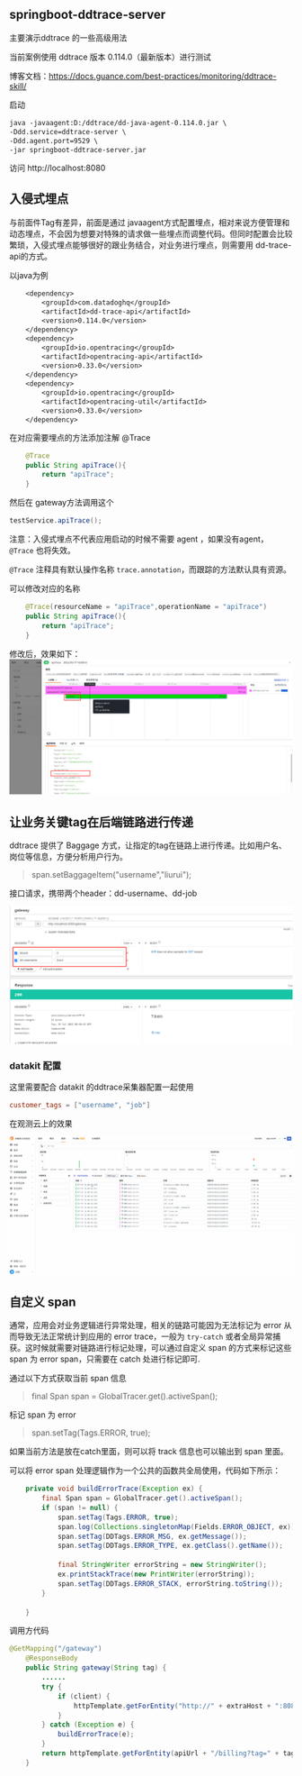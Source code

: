 ## springboot-ddtrace-server 

主要演示ddtrace 的一些高级用法

当前案例使用 ddtrace 版本 0.114.0（最新版本）进行测试

博客文档：https://docs.guance.com/best-practices/monitoring/ddtrace-skill/

启动

``` shell script
java -javaagent:D:/ddtrace/dd-java-agent-0.114.0.jar \
-Ddd.service=ddtrace-server \
-Ddd.agent.port=9529 \
-jar springboot-ddtrace-server.jar
```
访问
http://localhost:8080


## 入侵式埋点

与前面件Tag有差异，前面是通过 javaagent方式配置埋点，相对来说方便管理和动态埋点，不会因为想要对特殊的请求做一些埋点而调整代码。但同时配置会比较繁琐，入侵式埋点能够很好的跟业务结合，对业务进行埋点，则需要用 dd-trace-api的方式。

以java为例
﻿
``` 
    <dependency>
        <groupId>com.datadoghq</groupId>
        <artifactId>dd-trace-api</artifactId>
        <version>0.114.0</version>
    </dependency>
    <dependency>
        <groupId>io.opentracing</groupId>
        <artifactId>opentracing-api</artifactId>
        <version>0.33.0</version>
    </dependency>
    <dependency>
        <groupId>io.opentracing</groupId>
        <artifactId>opentracing-util</artifactId>
        <version>0.33.0</version>
    </dependency>
```

在对应需要埋点的方法添加注解  @Trace
﻿
```java
    @Trace
    public String apiTrace(){
        return "apiTrace";
    }
```

然后在 gateway方法调用这个
﻿
```java
testService.apiTrace();
```

注意：入侵式埋点不代表应用启动的时候不需要 agent ，如果没有agent， `@Trace` 也将失效。

`@Trace` 注释具有默认操作名称 `trace.annotation`，而跟踪的方法默认具有资源。

可以修改对应的名称
```java
    @Trace(resourceName = "apiTrace",operationName = "apiTrace")
    public String apiTrace(){
        return "apiTrace";
    }
```
修改后，效果如下：
![](../images/ddtrace-001.png)

## 让业务关键tag在后端链路进行传递

ddtrace 提供了 Baggage 方式，让指定的tag在链路上进行传递。比如用户名、岗位等信息，方便分析用户行为。

> span.setBaggageItem("username","liurui");

接口请求，携带两个header：dd-username、dd-job

![](../images/ddtrace-header-tag.png)

### datakit 配置  
这里需要配合 datakit 的ddtrace采集器配置一起使用  
```toml
customer_tags = ["username", "job"]
```

在观测云上的效果

![](../images/ddtrace-baggage-tag.gif)


## 自定义 span

通常，应用会对业务逻辑进行异常处理，相关的链路可能因为无法标记为 error 从而导致无法正常统计到应用的 error trace，一般为 `try-catch` 或者全局异常捕获。这时候就需要对链路进行标记处理，可以通过自定义 span 的方式来标记这些 span 为 error span，只需要在 catch 处进行标记即可.

通过以下方式获取当前 span 信息

> final Span span = GlobalTracer.get().activeSpan();

标记 span 为 error

> span.setTag(Tags.ERROR, true);

如果当前方法是放在catch里面，则可以将 track 信息也可以输出到 span 里面。

可以将 error span 处理逻辑作为一个公共的函数共全局使用，代码如下所示：

``` java hl_lines="4 6 7 11"
    private void buildErrorTrace(Exception ex) {
        final Span span = GlobalTracer.get().activeSpan();
        if (span != null) {
            span.setTag(Tags.ERROR, true);
            span.log(Collections.singletonMap(Fields.ERROR_OBJECT, ex));
            span.setTag(DDTags.ERROR_MSG, ex.getMessage());
            span.setTag(DDTags.ERROR_TYPE, ex.getClass().getName());

            final StringWriter errorString = new StringWriter();
            ex.printStackTrace(new PrintWriter(errorString));
            span.setTag(DDTags.ERROR_STACK, errorString.toString());
        }

    }
```

调用方代码

``` java hl_lines="10"
@GetMapping("/gateway")
    @ResponseBody
    public String gateway(String tag) {
        ......
        try {
            if (client) {
                httpTemplate.getForEntity("http://" + extraHost + ":8081/client", String.class).getBody();
            }
        } catch (Exception e) {
            buildErrorTrace(e);
        }
        return httpTemplate.getForEntity(apiUrl + "/billing?tag=" + tag, String.class).getBody();
    }

```